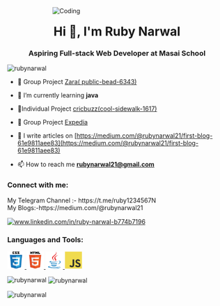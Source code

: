 <img align="right" alt="Coding" width="400" src="https://camo.githubusercontent.com/d77f5b72872906d97a0c5fa4b1ac8368240c1cdef7b5bd13e7aeaa619ad9dc0e/68747470733a2f2f7374617469632e6576656e7473636170652e6c6976652f636d6e2f696d672f636f72702f656e676167655f6275696c645f67726f772e706e67">
<h1 align="center">Hi 👋, I'm Ruby Narwal</h1>
<h3 align="center">Aspiring Full-stack Web Developer at Masai School</h3>



<p align="left"> <img src="https://komarev.com/ghpvc/?username=rubynarwal&label=Profile%20views&color=0e75b6&style=flat" alt="rubynarwal" /> </p>

- 🤝 Group Project [Zara( public-bead-6343)](https://github.com/rishav015/public-bead-6343)

- 🌱 I’m currently learning **java**

- 👩Individual Project [cricbuzz(cool-sidewalk-1617)](https://github.com/rubynarwal/cool-sidewalk-1617)

- 🤝 Group Project [Expedia](https://github.com/Shishir-1995/Expedia.git)

- 📝 I write articles on [https://medium.com/@rubynarwal21/first-blog-61e9811aee83](https://medium.com/@rubynarwal21/first-blog-61e9811aee83)

- 📫 How to reach me **rubynarwal21@gmail.com**

<h3 align="left">Connect with me:</h3>
 My Telegram Channel :- https://t.me/ruby1234567N <br>
 My Blogs:-https://medium.com/@rubynarwal21
<p align="left">
<a href="https://linkedin.com/in/www.linkedin.com/in/ruby-narwal-b774b7196" target="blank"><img align="center" src="https://raw.githubusercontent.com/rahuldkjain/github-profile-readme-generator/master/src/images/icons/Social/linked-in-alt.svg" alt="www.linkedin.com/in/ruby-narwal-b774b7196" height="30" width="40" /></a>
</p>

<h3 align="left">Languages and Tools:</h3>
<p align="left"> <a href="https://www.w3schools.com/css/" target="_blank" rel="noreferrer"> <img src="https://raw.githubusercontent.com/devicons/devicon/master/icons/css3/css3-original-wordmark.svg" alt="css3" width="40" height="40"/> </a> <a href="https://www.w3.org/html/" target="_blank" rel="noreferrer"> <img src="https://raw.githubusercontent.com/devicons/devicon/master/icons/html5/html5-original-wordmark.svg" alt="html5" width="40" height="40"/> </a> <a href="https://www.java.com" target="_blank" rel="noreferrer"> <img src="https://raw.githubusercontent.com/devicons/devicon/master/icons/java/java-original.svg" alt="java" width="40" height="40"/> </a> <a href="https://developer.mozilla.org/en-US/docs/Web/JavaScript" target="_blank" rel="noreferrer"> <img src="https://raw.githubusercontent.com/devicons/devicon/master/icons/javascript/javascript-original.svg" alt="javascript" width="40" height="40"/> </a> </p>

<p><img align="left" src="https://github-readme-stats.vercel.app/api/top-langs?username=rubynarwal&show_icons=true&locale=en&layout=compact" alt="rubynarwal" /></p>

<p>&nbsp;<img align="center" src="https://github-readme-stats.vercel.app/api?username=rubynarwal&show_icons=true&locale=en" alt="rubynarwal" /></p>

<p><img align="center" src="https://github-readme-streak-stats.herokuapp.com/?user=rubynarwal&" alt="rubynarwal" /></p>
